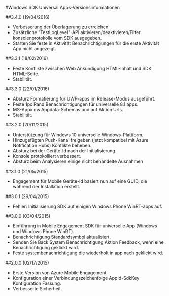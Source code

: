 <properties 
    pageTitle="Windows SDK Universal Apps-Versionsinformationen" 
    description="Azure Mobile Engagement - Windows Universal Apps SDK-Versionsinformationen"
    services="mobile-engagement" 
    documentationCenter="mobile" 
    authors="piyushjo" 
    manager="dwrede" 
    editor="" />

<tags 
    ms.service="mobile-engagement" 
    ms.workload="mobile" 
    ms.tgt_pltfrm="mobile-windows-store" 
    ms.devlang="dotnet" 
    ms.topic="article" 
    ms.date="08/19/2016" 
    ms.author="piyushjo" />

#<a name="windows-universal-apps-sdk-release-notes"></a>Windows SDK Universal Apps-Versionsinformationen

##<a name="340-04192016"></a>3.4.0 (19/04/2016)

-   Verbesserung der Überlagerung zu erreichen.
-   Zusätzliche "TestLogLevel"-API aktivieren/deaktivieren/Filter konsolenprotokolle vom SDK ausgegeben.
-   Starten Sie feste in Aktivität Benachrichtigungen für die erste Aktivität App nicht angezeigt.

##<a name="331-02182016"></a>3.3.1 (18/02/2016)

-   Feste Konflikte zwischen Web Ankündigung HTML-Inhalt und SDK HTML-Seite.
-   Stabilität.

##<a name="330-01222016"></a>3.3.0 (22/01/2016)

-   Absturz Formatierung für UWP-apps im Release-Modus ausgeführt.
-   Feste 1px Rand Benachrichtigungen für universelle 8.1 apps.
-   MS-Appx ms Appdata-Schemas und auf Aktion Urls.
-   Stabilität.

##<a name="320-11202015"></a>3.2.0 (20/11/2015)

-   Unterstützung für Windows 10 universelle Windows-Plattform.
-   Hinzugefügten Push-Kanal freigeben (jetzt kompatibel mit Azure Notification Hubs) Konflikte beheben.
-   Absturz bei der Geräte-Id nach der Initialisierung.
-   Konsole protokolliert verbessert.
-   Absturz beim Analysieren einige nicht behandelte Ausnahmen

##<a name="310-05212015"></a>3.1.0 (21/05/2015)

-   Engagement für Mobile Geräte-Id basiert nun auf eine GUID, die während der Installation erstellt.

##<a name="301-04292015"></a>3.0.1 (29/04/2015)

-   Fehler: Initialisierung SDK auf einigen Windows Phone WinRT-apps auf.

##<a name="300-04032015"></a>3.0.0 (03/04/2015)

-   Einführung in Mobile Engagement SDK für universelle App (Windows und Windows Phone WinRT).
-   Benachrichtigung Standardsymbol aktualisiert.
-   Senden Sie Back System Benachrichtigung Aktion Feedback, wenn eine Benachrichtigung geklickt wird.
-   Feste systembenachrichtigung die wiederholt in app nach geklickt wird.

##<a name="200-02172015"></a>2.0.0 (02/17/2015)

-   Erste Version von Azure Mobile Engagement
-   Konfiguration einer Verbindungszeichenfolge AppId-SdkKey Konfiguration Fassung.
-   Verbesserte Sicherheit.

 
